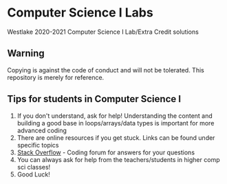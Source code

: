 # Computer Science I Labs
Westlake 2020-2021 Computer Science I Lab/Extra Credit solutions
## Warning
Copying is against the code of conduct and will not be tolerated. This repository is merely for reference. 
## Tips for students in Computer Science I
1. If you don't understand, ask for help! Understanding the content and building a good base in loops/arrays/data types is important for more advanced coding
2. There are online resources if you get stuck. Links can be found under specific topics
3. [Stack Overflow](https://stackoverflow.com/) - Coding forum for answers for your questions
4. You can always ask for help from the teachers/students in higher comp sci classes!
5. Good Luck!
